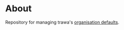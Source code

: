# About

Repository for managing trawa's [organisation defaults](https://docs.github.com/en/communities/setting-up-your-project-for-healthy-contributions/creating-a-default-community-health-file).
